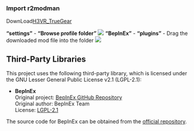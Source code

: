 ### Import r2modman

DownLoad[H3VR_TrueGear](https://static.truegear.cn/H3VR/H3VR_TrueGear.rar)

**“settings”** - **“Browse profile folder”**
![](https://static.truegear.cn/bbs/H3VR/img1.gif)
**“BepInEx”** - **“plugins”** - Drag the downloaded mod file into the folder
![](https://static.truegear.cn/bbs/H3VR/img2.gif)


## Third-Party Libraries
This project uses the following third-party library, which is licensed under the GNU Lesser General Public License v2.1 (LGPL-2.1):

- **BepInEx**  
  Original project: [BepInEx GitHub Repository](https://github.com/BepInEx/BepInEx)  
  Original author: BepInEx Team  
  License: [LGPL-2.1](https://www.gnu.org/licenses/old-licenses/lgpl-2.1.html)

The source code for BepInEx can be obtained from the [official repository](https://github.com/BepInEx/BepInEx).
